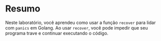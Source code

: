 # Resumo

Neste laboratório, você aprendeu como usar a função `recover` para lidar com `panics` em Golang. Ao usar `recover`, você pode impedir que seu programa trave e continuar executando o código.
